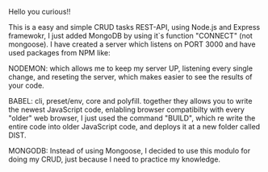 Hello you curious!!

This is a easy and simple CRUD tasks REST-API, using Node.js and Express framewokr, I just added MongoDB by using it`s function "CONNECT" (not mongoose). I have created a server which listens on PORT 3000
and have used packages from NPM like:



NODEMON: which allows me to keep my server UP, listening every single change, and reseting the server, which makes easier to see the results of your code.



BABEL: cli, preset/env, core and polyfill. together they allows you to write the newest JavaScript code, enlabling browser compatibilty with every "older" web browser, I just used the command "BUILD", which
re write the entire code into older JavaScript code, and deploys it at a new folder called DIST.



MONGODB: Instead of using Mongoose, I decided to use this modulo for doing my CRUD, just because I need to practice my knowledge.
